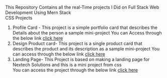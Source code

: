This Repository Contains all the real-Time projects I Did on Full Stack Web Development Using Mern Stack  
CSS Projects  

1. Profile Card - This project is a simple portfolio card that describes the Details about the person a sample mini-project
   You can Access through the below link
   [click here](https://profilecardkarthik.netlify.app/)
2. Design Product card- This project is a single product card that describes the product and its description as a sample mini-project
   You can access through the below link
   [click here](https://productcarddesignkarthik.netlify.app/)
3. Landing Page- This Project is based on making a landing page for Nextech Solutions and this is a mini project from css  
   You can access the project through the below link
   [click here](https://landingpagekarthik.netlify.app/)


   
